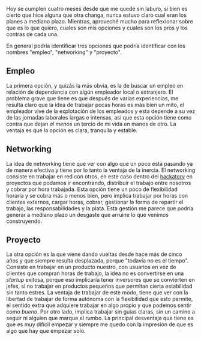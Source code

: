---
---

Hoy se cumplen cuatro meses desde que me quedé sin laburo, si bien es cierto
que hice alguna que otra changa, nunca estuvo claro cual eran los planes a
mediano plazo. Mientras, aproveché mucho para reflexionar sobre que es lo que
quiero, cuales son mis opciones y cuales son los pros y los contras de cada
una.

En general podría identificar tres opciones que podría identificar con los
nombres "empleo", "networking" y "proyecto".

## Empleo

La primera opción, y quizás la más obvia, es la de buscar un empleo en relación
de dependencia con algún empleador local o extranjero. El problema grave que
tiene es que después de varias experiencias, me resulta claro que la idea de
trabajar pocas horas es más bien un mito, el empleador vive de la explotación
de los empleados y esta depende a su vez de las jornadas laborales largas e
intensas, así que esta opción tiene como contra que dejan _al menos_ un tercio
de mi vida en manos de otro. La ventaja es que la opción es clara, tranquila y
estable.

## Networking

La idea de networking tiene que ver con algo que un poco está pasando ya de
manera efectiva y tiene por lo tanto la ventaja de la inercia. El networking
consiste en trabajar en red con otros, en este caso dentro del [hackatory][1]
en proyectos que podamos ir encontrando, distribuir el trabajo entre nosotros y
cobrar por hora trabajada. Esta opción tiene un poco de flexibilidad horaria y
se cobra más o menos bien, pero implica trabajar por horas con clientes
externos, cargar horas, cobrar, gestionar la forma de repartir el trabajo, las
responsabilidades y la plata. Esta gestión me parece que podría generar a
mediano plazo un desgaste que arruine lo que venimos construyendo.

## Proyecto

La otra opción es la que viene dando vueltas desde hace más de cinco años y que
siempre resulta desplazada, porque "todavía no es el tiempo". Consiste en
trabajar en un producto nuestro, con usuarios en vez de clientes que compran
horas de trabajo, la idea no es convertirse en una _startup_ exitosa, porque eso
implicaría tener inversores que se convierten en jefes, si no trabajar en
productos pequeños que permitan cierta estabilidad sin tanto estres. La ventaja
de trabajar de este modo, tiene que ver con la libertad de trabajar de forma
autónoma con la flexibilidad que esto permite, el sentido extra que adquiere
trabajar en algo propio y que podemos sentir como _bueno_. Por otro lado,
implica trabajar sin guias claras, sin un camino a seguir ni alguien que marque
el rumbo. La principal desventaja que tiene es que es muy difícil empezar y
siempre me quedo con la impresión de que es algo que hay que empezar solo.

 [1]: https://hackatory.github.io/
